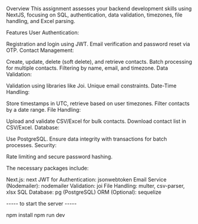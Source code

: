 Overview
This assignment assesses your backend development skills using NextJS, focusing on SQL, authentication, data validation, timezones, file handling, and Excel parsing. 

Features
User Authentication:

Registration and login using JWT.
Email verification and password reset via OTP.
Contact Management:

Create, update, delete (soft delete), and retrieve contacts.
Batch processing for multiple contacts.
Filtering by name, email, and timezone.
Data Validation:

Validation using libraries like Joi.
Unique email constraints.
Date-Time Handling:

Store timestamps in UTC, retrieve based on user timezones.
Filter contacts by a date range.
File Handling:

Upload and validate CSV/Excel for bulk contacts.
Download contact list in CSV/Excel.
Database:

Use PostgreSQL.
Ensure data integrity with transactions for batch processes.
Security:

Rate limiting and secure password hashing.


The necessary packages include:

Next.js: next
JWT for Authentication: jsonwebtoken
Email Service (Nodemailer): nodemailer
Validation: joi
File Handling: multer, csv-parser, xlsx
SQL Database: pg (PostgreSQL) 
ORM (Optional): sequelize

----- to start the server -----

npm install 
npm run dev